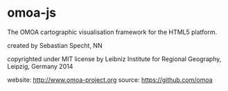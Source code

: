 omoa-js
=======

The OMOA cartographic visualisation framework for the HTML5 platform.

created by
    Sebastian Specht,
    NN

copyrighted under MIT license by
    Leibniz Institute for Regional Geography,
    Leipzig, Germany
	  2014

website: http://www.omoa-project.org
source:  https://github.com/omoa
